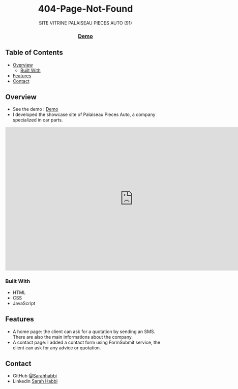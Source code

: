 <!-- Please update value in the {}  -->

<h1 align="center">404-Page-Not-Found</h1>

<div align="center">
   SITE VITRINE PALAISEAU PIECES AUTO (91)
</div>

<div align="center">
  <h3>
    <a href="https://{lucid-jackson-36afe0.netlify.app/}">
      Demo
    </a>
  </h3>
</div>

<!-- TABLE OF CONTENTS -->

## Table of Contents

- [Overview](#overview)
  - [Built With](#built-with)
- [Features](#features)
- [Contact](#contact)

<!-- OVERVIEW -->

## Overview

- See the demo : [Demo](https://lucid-jackson-36afe0.netlify.app/)
- I developed the showcase site of Palaiseau Pieces Auto, a company specialized in car parts. 
<iframe style="border: 1px solid rgba(0, 0, 0, 0.1);" width="800" height="450" src="https://www.figma.com/embed?embed_host=share&url=https%3A%2F%2Fwww.figma.com%2Ffile%2FqYiyGqY3Xhzofrr1R9dc10%2FPalaiseau-Auto%3Fnode-id%3D0%253A1" allowfullscreen></iframe>

### Built With

<!-- This section should list any major frameworks that you built your project using. Here are a few examples.-->

- HTML
- CSS
- JavaScript

## Features

<!-- List the features of your application or follow the template. Don't share the figma file here :) -->
- A home page: the client can ask for a quotation by sending an SMS. There are also the main informations about the company. 
- A contact page: I added a contact form using FormSubmit service, the client can ask for any advice or quotation. 


## Contact

- GitHub [@Sarahhabbi](https://github.com/Sarahhabbi)
- Linkedin [Sarah Habbi](https://www.linkedin.com/in/sarah-habbi-1a2ba81a4/)

